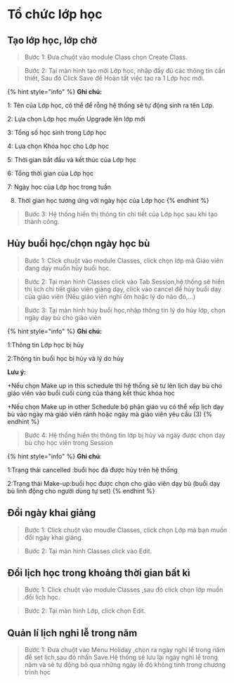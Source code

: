 # Tổ chức lớp học

## Tạo lớp học, lớp chờ

> Bước 1: Đưa chuột vào module Class chọn Create Class.

> Bước 2: Tại màn hình tạo mới Lớp học, nhập đầy đủ các thông tin cần thiết, Sau đó Click Save để Hoàn tất việc tạo ra 1 Lớp học mới.

{% hint style="info" %}
**Ghi chú:**

1: Tên của Lớp học, có thể để rỗng hệ thống sẽ tự động sinh ra tên Lớp.

2: Lựa chọn Lớp học muốn Upgrade lên lớp mới

3: Tổng số học sinh trong Lớp học

4: Lựa chọn Khóa học cho Lớp học

5: Thời gian bắt đầu và kết thúc của Lớp học

6: Tổng thời gian của Lớp học

7: Ngày học của Lớp học trong tuần

8. Thời gian học tương ứng với ngày học của Lớp học
{% endhint %}

> Bước 3: Hệ thống hiển thị thông tin chi tiết của Lớp học sau khi tạo thành công.

## Hủy buổi học/chọn ngày học bù

> Bước 1: Click chuột vào module Classes, click chọn lớp mà Giáo viên đang dạy muốn hủy buổi học.

> Bước 2: Tại màn hình Classes click vào Tab Session,hệ thống sẽ hiển thị lịch chi tiết giáo viên giảng dạy, click vào cancel để hủy buổi dạy của giáo viên \(Nếu giáo viên nghỉ ốm hoặc lý do nào đó,…\)

> Bước 3: Tại màn hình hủy buổi học,nhập thông tin lý do hủy lớp, chọn ngày dạy bù cho giáo viên

{% hint style="info" %}
**Ghi chú:**

1:Thông tin Lớp học bị hủy

2:Thông tin buổi học bị hủy và lý do hủy

**Lưu ý:**

+Nếu chọn Make up in this schedule thì hệ thống sẽ tư lên lịch dạy bù cho giáo viên vào buổi cuối cùng của tháng kết thúc khóa học

+Nếu chọn Make up in other Schedule bộ phận giáo vụ có thể xếp lịch dạy bù vào ngày mà giáo viên rảnh hoặc ngày mà giáo viên yêu cầu \(3\)
{% endhint %}

> Bước 4: Hệ thống hiển thị thông tin lớp bị hủy và ngày được chọn dạy bù cho học viên trong Session

{% hint style="info" %}
**Ghi chú**:

1:Trạng thái cancelled :buổi học đã được hủy trên hệ thống

2:Trạng thái Make-up:buổi học được chọn cho giáo viên dạy bù \(buổi dạy bù linh động cho người dùng tự set\)
{% endhint %}

## Đổi ngày khai giảng

> Bước 1: Click chuột vào moudle Classes, click chọn Lớp mà bạn muốn đổi ngày khai giảng.

> Bước 2: Tại màn hình Classes click vào Edit.

## Đổi lịch học trong khoảng thời gian bất kì

> Bước 1: Click chuột vào module Classes ,sau đó click chọn lớp muốn đổi lịch học.

> Bước 2: Tại màn hình Lớp, click chọn Edit.

## Quản lí lịch nghỉ lễ trong năm

> Bước 1: Đưa chuột vào Menu Holiday ,chọn ra ngày nghỉ lể trong năm để set lịch,sau đó nhấn Save.Hệ thống sẽ lưu lại ngày nghỉ lể trong năm và sẽ tự động bỏ qua những ngày lễ đó không tính trong chương trình học

